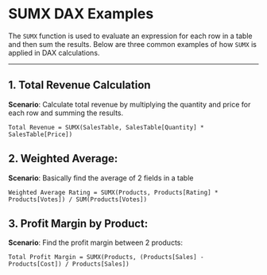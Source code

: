 # SUMX DAX Examples

The `SUMX` function is used to evaluate an expression for each row in a table and then sum the results. Below are three common examples of how `SUMX` is applied in DAX calculations.

---

## 1. Total Revenue Calculation

**Scenario**: Calculate total revenue by multiplying the quantity and price for each row and summing the results.

```DAX
Total Revenue = SUMX(SalesTable, SalesTable[Quantity] * SalesTable[Price])
```

## 2. Weighted Average: 
**Scenario**: Basically find the average of 2 fields in a table

```DAX
Weighted Average Rating = SUMX(Products, Products[Rating] * Products[Votes]) / SUM(Products[Votes])
```

## 3. Profit Margin by Product:
**Scenario**: Find the profit margin between 2 products:
```DAX
Total Profit Margin = SUMX(Products, (Products[Sales] - Products[Cost]) / Products[Sales])
```


